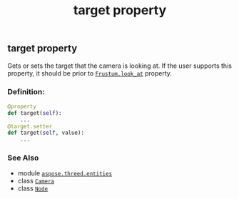 ﻿---
title: target property
second_title: Aspose.3D for Python via .NET API References
description: 
type: docs
weight: 310
url: /python-net/aspose.threed.entities/camera/target/
is_root: false
---

## target property


Gets or sets the target that the camera is looking at.
If the user supports this property, it should be prior to [`Frustum.look_at`](/3d/python-net/aspose.threed.entities/frustum#look_at) property.
### Definition:
```python
@property
def target(self):
    ...
@target.setter
def target(self, value):
    ...
```

### See Also
* module [`aspose.threed.entities`](../../)
* class [`Camera`](/3d/python-net/aspose.threed.entities/camera)
* class [`Node`](/3d/python-net/aspose.threed/node)
